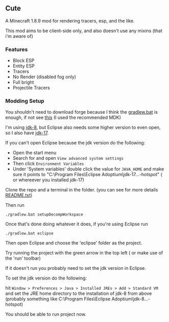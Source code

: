 
## Cute

A Minecraft 1.8.9 mod for rendering tracers, esp, and the like.

This mod aims to be client-side only, and also doesn't use any mixins (that i'm aware of)

### Features 

- Block ESP
- Entity ESP
- Tracers 
- No Render (disabled fog only)
- Full bright
- Projectile Tracers

### Modding Setup

You shouldn't need to download forge because I think the [gradlew.bat](./gradlew.bat) is enough, if not see [this](https://files.minecraftforge.net/net/minecraftforge/forge/index_1.8.9.html) (I used the recommended MDK)

I'm using [jdk-8](https://adoptium.net/temurin/releases), but Eclipse also needs some higher version to even open, so I also have [jdk-17](https://adoptium.net/temurin/releases).

If you can't open Eclipse because the jdk version do the following:
- Open the start menu
- Search for and open `View advanced system settings`
- Then click `Environment Variables`
- Under 'System variables' double click the value for `JAVA_HOME` and make sure it points to "C:\Program Files\Eclipse Adoptium\jdk-17...-hotspot" ( or whereever you installed jdk-17)


Clone the repo and a terminal in the folder. (you can see for more details [README.txt](./gradlew-instructions.txt))

Then run 
```
./gradlew.bat setupDecompWorkspace
```

Once that's done doing whatever it does, if you're using Eclipse run
```
./gradlew.bat eclipse
```

Then open Eclipse and choose the 'eclipse' folder as the project.

Try running the project with the green arrow in the top left ( or make use of the 'run' toolbar)

If it doesn't run you probably need to set the jdk version in Eclipse.

To set the jdk version do the following:

hit `Window > Preferences > Java > Installed JREs > Add > Standard VM` and set the JRE home directory to the installation of jdk-8 from above (probably something like C:\Program Files\Eclipse Adoptium\jdk-8...-hotspot)

You should be able to run project now.
